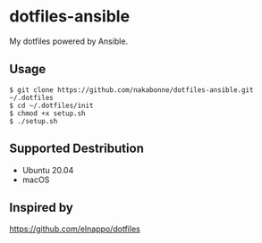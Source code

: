 # dotfiles-ansible
My dotfiles powered by Ansible.

## Usage

```
$ git clone https://github.com/nakabonne/dotfiles-ansible.git ~/.dotfiles
$ cd ~/.dotfiles/init
$ chmod +x setup.sh
$ ./setup.sh
```

## Supported Destribution

- Ubuntu 20.04
- macOS

## Inspired by

https://github.com/elnappo/dotfiles
